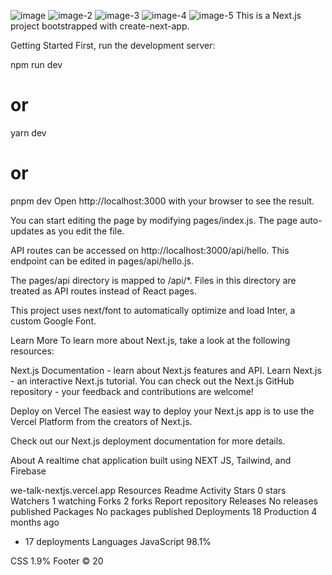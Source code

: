 
 
 ![image](https://github.com/user-attachments/assets/415880b7-1800-47ad-a6c7-0c84b99a351f)
![image-2](https://github.com/user-attachments/assets/80795764-3b79-4123-94a9-a3f0f2838b52)
![image-3](https://github.com/user-attachments/assets/5f56cc42-929f-4b20-82fc-6572f9e11c56)
![image-4](https://github.com/user-attachments/assets/ece2932c-a987-4f68-8acd-76dce31ef067)
![image-5](https://github.com/user-attachments/assets/5a45ccc0-5e8d-4dd5-be9f-3e835efe8d91)
This is a Next.js project bootstrapped with create-next-app.

Getting Started
First, run the development server:

npm run dev
# or
yarn dev
# or
pnpm dev
Open http://localhost:3000 with your browser to see the result.

You can start editing the page by modifying pages/index.js. The page auto-updates as you edit the file.

API routes can be accessed on http://localhost:3000/api/hello. This endpoint can be edited in pages/api/hello.js.

The pages/api directory is mapped to /api/*. Files in this directory are treated as API routes instead of React pages.

This project uses next/font to automatically optimize and load Inter, a custom Google Font.

Learn More
To learn more about Next.js, take a look at the following resources:

Next.js Documentation - learn about Next.js features and API.
Learn Next.js - an interactive Next.js tutorial.
You can check out the Next.js GitHub repository - your feedback and contributions are welcome!

Deploy on Vercel
The easiest way to deploy your Next.js app is to use the Vercel Platform from the creators of Next.js.

Check out our Next.js deployment documentation for more details.

About
A realtime chat application built using NEXT JS, Tailwind, and Firebase

we-talk-nextjs.vercel.app
Resources
 Readme
 Activity
Stars
 0 stars
Watchers
 1 watching
Forks
 2 forks
Report repository
Releases
No releases published
Packages
No packages published
Deployments
18
 Production 4 months ago
+ 17 deployments
Languages
JavaScript
98.1%
 
CSS
1.9%
Footer
© 20
